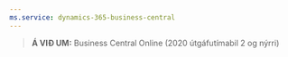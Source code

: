 ```yaml
---
ms.service: dynamics-365-business-central
---
```

> **Á VIÐ UM:** Business Central Online (2020 útgáfutímabil 2 og nýrri)